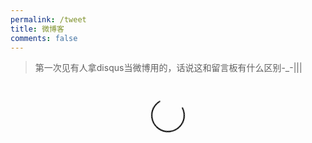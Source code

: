 ```yaml
---
permalink: /tweet
title: 微博客
comments: false
---
```


<div id="disqus_thread">
    <blockquote>第一次见有人拿disqus当微博用的，话说这和留言板有什么区别-_-|||</blockquote>
    <div class="loading"></div>
</div>

<script>
    var disqus_config = function () {
        this.page.url = '{{site.url}}{{page.url}}';
        this.page.identifier = '{{page.url}}';
    };

    (function () {
        var d = document, s = d.createElement('script');
        s.src = 'https://{{site.disqus}}.disqus.com/embed.js';
        s.setAttribute('data-timestamp', +new Date());
        (d.head || d.body).appendChild(s);
    })();
</script>

<style>
    .loading {
        width: 50px;
        height: 50px;
        border: 2px solid #000;
        border-top-color: transparent;
        border-radius: 100%;
        animation: circle infinite 0.75s linear;
        margin: 0 auto;
        margin-top: 40px;
    }

    @keyframes circle {
        0% {
            transform: rotate(0);
        }

        100% {
            transform: rotate(360deg);
        }
    }
</style>
